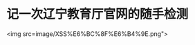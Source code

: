 # 记一次辽宁教育厅官网的随手检测
<img src=image/XSS%E6%BC%8F%E6%B4%9E.png">
                                         
